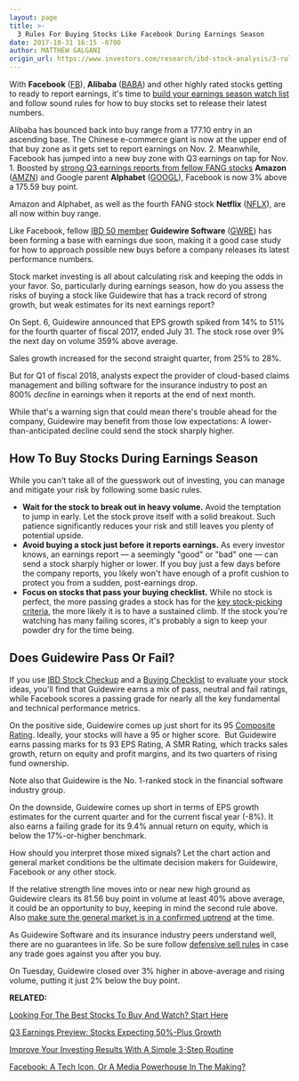 ```yaml
---
layout: page
title: >-
  3 Rules For Buying Stocks Like Facebook During Earnings Season
date: 2017-10-31 16:15 -0700
author: MATTHEW GALGANI
origin_url: https://www.investors.com/research/ibd-stock-analysis/3-rules-for-buying-stocks-during-earnings-season/
---
```





With **Facebook** ([FB](https://research.investors.com/quote.aspx?symbol=FB)), **Alibaba** ([BABA](https://research.investors.com/quote.aspx?symbol=BABA)) and other highly rated stocks getting to ready to report earnings, it's time to [build your earnings season watch list](https://www.investors.com/ibd-videos/?cvid=2360792) and follow sound rules for how to buy stocks set to release their latest numbers.









 
 
 Alibaba has bounced back into buy range from a 177.10 entry in an ascending base. The Chinese e-commerce giant is now at the upper end of that buy zone as it gets set to report earnings on Nov. 2. Meanwhile, Facebook has jumped into a new buy zone with Q3 earnings on tap for Nov. 1.
Boosted by [strong Q3 earnings reports from fellow FANG stocks](https://www.investors.com/news/technology/fang-stocks-news-quotes-facebook-amazon-netflix-google/) **Amazon** ([AMZN](https://research.investors.com/quote.aspx?symbol=AMZN)) and Google parent **Alphabet** ([GOOGL](https://research.investors.com/quote.aspx?symbol=GOOGL)), Facebook is now 3% above a 175.59 buy point.


Amazon and Alphabet, as well as the fourth FANG stock **Netflix** ([NFLX](https://research.investors.com/quote.aspx?symbol=NFLX)), are all now within buy range.


Like Facebook, fellow [IBD 50 member](http://research.investors.com/stock-lists/ibd-50/) **Guidewire Software** ([GWRE](https://research.investors.com/quote.aspx?symbol=GWRE)) has been forming a base with earnings due soon, making it a good case study for how to approach possible new buys before a company releases its latest performance numbers.


Stock market investing is all about calculating risk and keeping the odds in your favor. So, particularly during earnings season, how do you assess the risks of buying a stock like Guidewire that has a track record of strong growth, but weak estimates for its next earnings report?


On Sept. 6, Guidewire announced that EPS growth spiked from 14% to 51% for the fourth quarter of fiscal 2017, ended July 31. The stock rose over 9% the next day on volume 359% above average.


Sales growth increased for the second straight quarter, from 25% to 28%.


But for Q1 of fiscal 2018, analysts expect the provider of cloud-based claims management and billing software for the insurance industry to post an 800% *decline* in earnings when it reports at the end of next month.


While that's a warning sign that could mean there's trouble ahead for the company, Guidewire may benefit from those low expectations: A lower-than-anticipated decline could send the stock sharply higher.


How To Buy Stocks During Earnings Season
----------------------------------------


While you can't take all of the guesswork out of investing, you can manage and mitigate your risk by following some basic rules.


* **Wait for the stock to break out in heavy volume.** Avoid the temptation to jump in early. Let the stock prove itself with a solid breakout. Such patience significantly reduces your risk and still leaves you plenty of potential upside.
* **Avoid buying a stock just before it reports earnings.** As every investor knows, an earnings report — a seemingly "good" or "bad" one — can send a stock sharply higher or lower. If you buy just a few days before the company reports, you likely won't have enough of a profit cushion to protect you from a sudden, post-earnings drop.
* **Focus on stocks that pass your buying checklist.** While no stock is perfect, the more passing grades a stock has for the [key stock-picking criteria](https://www.investors.com/research/ibd-stock-analysis/how-to-invest-in-the-stock-market-start-with-a-simple-routine/), the more likely it is to have a sustained climb. If the stock you're watching has many failing scores, it's probably a sign to keep your powder dry for the time being.


Does Guidewire Pass Or Fail?
----------------------------


If you use [IBD Stock Checkup](http://research.investors.com/stock-checkup/) and a [Buying Checklist](https://www.investors.com/research/ibd-stock-analysis/how-to-invest-in-the-stock-market-start-with-a-simple-routine/) to evaluate your stock ideas, you'll find that Guidewire earns a mix of pass, neutral and fail ratings, while Facebook scores a passing grade for nearly all the key fundamental and technical performance metrics.


On the positive side, Guidewire comes up just short for its 95 [Composite Rating](https://www.investors.com/ibd-university/find-evaluate-stocks/exclusive-ratings/). Ideally, your stocks will have a 95 or higher score.  But Guidewire earns passing marks for ts 93 EPS Rating, A SMR Rating, which tracks sales growth, return on equity and profit margins, and its two quarters of rising fund ownership.


Note also that Guidewire is the No. 1-ranked stock in the financial software industry group.



On the downside, Guidewire comes up short in terms of EPS growth estimates for the current quarter and for the current fiscal year (-8%). It also earns a failing grade for its 9.4% annual return on equity, which is below the 17%-or-higher benchmark.


How should you interpret those mixed signals? Let the chart action and general market conditions be the ultimate decision makers for Guidewire, Facebook or any other stock.


If the relative strength line moves into or near new high ground as Guidewire clears its 81.56 buy point in volume at least 40% above average, it could be an opportunity to buy, keeping in mind the second rule above. Also [make sure the general market is in a confirmed uptrend](https://www.investors.com/ibd-videos/?cvid=2385970) at the time.


As Guidewire Software and its insurance industry peers understand well, there are no guarantees in life. So be sure follow [defensive sell rules](https://www.investors.com/ibd-university/how-to-sell/) in case any trade goes against you after you buy.


On Tuesday, Guidewire closed over 3% higher in above-average and rising volume, putting it just 2% below the buy point.


**RELATED:**


[Looking For The Best Stocks To Buy And Watch? Start Here](https://www.investors.com/how-to-invest/investors-corner/looking-for-the-best-stocks-to-buy-and-watch-start-here/)


[Q3 Earnings Preview: Stocks Expecting 50%-Plus Growth](https://www.investors.com/research/ibd-stock-analysis/q3-earnings-preview-stocks-expecting-50-plus-growth/)


[Improve Your Investing Results With A Simple 3-Step Routine](https://www.investors.com/how-to-invest/how-to-invest-in-the-stock-market-start-with-a-simple-routine/)


[Facebook: A Tech Icon, Or A Media Powerhouse In The Making?](https://www.investors.com/research/the-new-america/facebook-a-tech-icon-or-a-media-powerhouse-in-the-making/)




